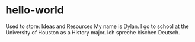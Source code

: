 # hello-world
Used to store: Ideas and Resources
My name is Dylan. I go to school at the University of Houston as a History major. Ich spreche bischen Deutsch. 
